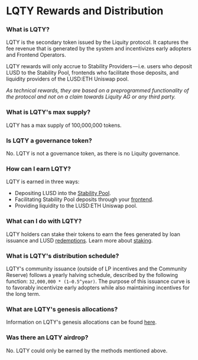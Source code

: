 # LQTY Rewards and Distribution

### What is LQTY? 

LQTY is the secondary token issued by the Liquity protocol. It captures the fee revenue that is generated by the system and incentivizes early adopters and Frontend Operators. 

LQTY rewards will only accrue to Stability Providers — i.e. users who deposit LUSD to the Stability Pool, frontends who facilitate those deposits, and liquidity providers of the LUSD:ETH Uniswap pool. 

_As technical rewards, they are based on a preprogrammed functionality of the protocol and not on a claim towards Liquity AG or any third party._

### What is LQTY's max supply?&#x20;

LQTY has a max supply of 100,000,000 tokens.&#x20;

### Is LQTY a governance token?&#x20;

No. LQTY is not a governance token, as there is no Liquity governance.&#x20;

### How can I earn LQTY?&#x20;

LQTY is earned in three ways:&#x20;

* Depositing LUSD into the [Stability Pool](stability-pool-and-liquidations.md#what-is-the-stability-pool).&#x20;
* Facilitating Stability Pool deposits through your [frontend](frontend-operators.md).&#x20;
* Providing liquidity to the LUSD:ETH Uniswap pool.&#x20;

### What can I do with LQTY?&#x20;

LQTY holders can stake their tokens to earn the fees generated by loan issuance and LUSD [redemptions](lusd-redemptions.md#what-are-redemptions). Learn more about [staking](staking.md).

### What is LQTY's distribution schedule?&#x20;

LQTY's community issuance (outside of LP incentives and the Community Reserve) follows a yearly halving schedule, described by the following function: `32,000,000 * (1–0.5^year)`. The purpose of this issuance curve is to favorably incentivize early adopters while also maintaining incentives for the long term.

### What are LQTY's genesis allocations?&#x20;

Information on LQTY's genesis allocations can be found [here](https://medium.com/liquity/liquity-launch-details-4537c5ffa9ea).&#x20;

### Was there an LQTY airdrop?&#x20;

No. LQTY could only be earned by the methods mentioned above.&#x20;
